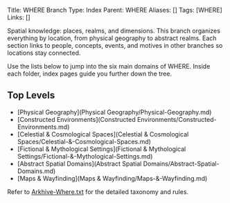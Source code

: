 Title: WHERE Branch
Type: Index
Parent: WHERE
Aliases: []
Tags: [WHERE]
Links: []

Spatial knowledge: places, realms, and dimensions. This branch organizes everything by location, from physical geography to abstract realms. Each section links to people, concepts, events, and motives in other branches so locations stay connected.

Use the lists below to jump into the six main domains of WHERE. Inside each folder, index pages guide you further down the tree.

## Top Levels
- [Physical Geography](Physical Geography/Physical-Geography.md)
- [Constructed Environments](Constructed Environments/Constructed-Environments.md)
- [Celestial & Cosmological Spaces](Celestial & Cosmological Spaces/Celestial-&-Cosmological-Spaces.md)
- [Fictional & Mythological Settings](Fictional & Mythological Settings/Fictional-&-Mythological-Settings.md)
- [Abstract Spatial Domains](Abstract Spatial Domains/Abstract-Spatial-Domains.md)
- [Maps & Wayfinding](Maps & Wayfinding/Maps-&-Wayfinding.md)

Refer to [Arkhive-Where.txt](Arkhive-Where.txt) for the detailed taxonomy and rules.
